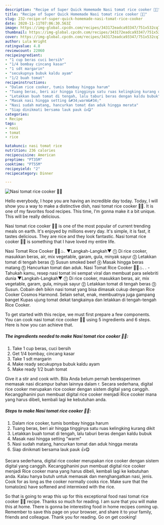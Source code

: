 ```yaml
---
description: "Recipe of Super Quick Homemade Nasi tomat rice cooker 🍅🍚"
title: "Recipe of Super Quick Homemade Nasi tomat rice cooker 🍅🍚"
slug: 232-recipe-of-super-quick-homemade-nasi-tomat-rice-cooker
date: 2020-11-11T07:06:30.563Z
image: https://img-global.cpcdn.com/recipes/343172eadca93347/751x532cq70/nasi-tomat-rice-cooker-🍅🍚-foto-resep-utama.jpg
thumbnail: https://img-global.cpcdn.com/recipes/343172eadca93347/751x532cq70/nasi-tomat-rice-cooker-🍅🍚-foto-resep-utama.jpg
cover: https://img-global.cpcdn.com/recipes/343172eadca93347/751x532cq70/nasi-tomat-rice-cooker-🍅🍚-foto-resep-utama.jpg
author: Lula Wright
ratingvalue: 4.8
reviewcount: 22060
recipeingredient:
- "1 cup beras cuci bersih"
- "1/4 bombay cincang kasar"
- "1 sdt margarin"
- "secukupnya bubuk kaldu ayam"
- "1/2 buah tomat"
recipeinstructions:
- "Dalam rice cooker, tumis bombay hingga harum"
- "Tuang beras, beri air hingga tingginya satu ruas kelingking kurang dikit"
- "Letakkan buah tomat di tengah, lalu taburi beras dengan kaldu bubuk"
- "Masak nasi hingga setting &#34;warm&#34;"
- "Nasi sudah matang, hancurkan tomat dan aduk hingga merata"
- "Siap dinikmati bersama lauk pauk 👍😋"
categories:
- Recipe
tags:
- nasi
- tomat
- rice

katakunci: nasi tomat rice 
nutrition: 236 calories
recipecuisine: American
preptime: "PT35M"
cooktime: "PT55M"
recipeyield: "2"
recipecategory: Dinner

---
```



![Nasi tomat rice cooker 🍅🍚](https://img-global.cpcdn.com/recipes/343172eadca93347/751x532cq70/nasi-tomat-rice-cooker-🍅🍚-foto-resep-utama.jpg)

Hello everybody, I hope you are having an incredible day today. Today, I will show you a way to make a distinctive dish, nasi tomat rice cooker 🍅🍚. It is one of my favorites food recipes. This time, I'm gonna make it a bit unique. This will be really delicious.

Nasi tomat rice cooker 🍅🍚 is one of the most popular of current trending meals on earth. It's enjoyed by millions every day. It's simple, it is fast, it tastes delicious. They are nice and they look fantastic. Nasi tomat rice cooker 🍅🍚 is something that I have loved my entire life.

Nasi Tomat Rice Cooker 🍚🍅♨. ▼Langkah-Langkah▼ ⓵ Di rice cooker, masukkan beras, air, mix vegetable, garam, gula, minyak sayur ⓶ Letakkan tomat di tengah beras ⓷ Susun smoked beef ⓸ Masak hingga beras matang ⓹ Hancurkan tomat dan aduk. Nasi Tomat Rice Cooker 🍚🍅♨. *. -* Tahukah kamu, resep nasi tomat ini sempat viral dan membuat para selebriti dunia ▼Langkah-Langkah▼ ⓵ Di rice cooker, masukkan beras, air, mix vegetable, garam, gula, minyak sayur ⓶ Letakkan tomat di tengah beras ⓷ Susun. Cobain deh bikin nasi tomat yang bisa dimasak cukup dengan Rice Cooker Cosmos Harmond. Selain sehat, enak, membuatnya juga gampang banget Kupas ujung tomat dekat tangkainya dan letakkan di tengah-tengah Rice Cooker.


To get started with this recipe, we must first prepare a few components. You can cook nasi tomat rice cooker 🍅🍚 using 5 ingredients and 6 steps. Here is how you can achieve that.

<!--inarticleads1-->

##### The ingredients needed to make Nasi tomat rice cooker 🍅🍚:

1. Take 1 cup beras, cuci bersih
1. Get 1/4 bombay, cincang kasar
1. Take 1 sdt margarin
1. Make ready secukupnya bubuk kaldu ayam
1. Make ready 1/2 buah tomat


Give it a stir and cook with. Bila Anda belum pernah bereksperimen memasak nasi dicampur bahan lainnya dalam r. Secara sederhana, digital rice cooker merupakan rice cooker dengan sistem digital yang canggih. Kecanggihanini pun membuat digital rice cooker menjadi Rice cooker mana yang harus dibeli, kembali lagi ke kebutuhan anda. 

<!--inarticleads2-->

##### Steps to make Nasi tomat rice cooker 🍅🍚:

1. Dalam rice cooker, tumis bombay hingga harum
1. Tuang beras, beri air hingga tingginya satu ruas kelingking kurang dikit
1. Letakkan buah tomat di tengah, lalu taburi beras dengan kaldu bubuk
1. Masak nasi hingga setting &#34;warm&#34;
1. Nasi sudah matang, hancurkan tomat dan aduk hingga merata
1. Siap dinikmati bersama lauk pauk 👍😋


Secara sederhana, digital rice cooker merupakan rice cooker dengan sistem digital yang canggih. Kecanggihanini pun membuat digital rice cooker menjadi Rice cooker mana yang harus dibeli, kembali lagi ke kebutuhan anda. Kalau hanya butuh untuk memasak dan menghangatkan nasi, jenis. Cook for as long as the cooker normally cooks rice. Make sure that the tomato(es) have softened and intermixed with the rice. 

So that is going to wrap this up for this exceptional food nasi tomat rice cooker 🍅🍚 recipe. Thanks so much for reading. I am sure that you will make this at home. There is gonna be interesting food in home recipes coming up. Remember to save this page on your browser, and share it to your family, friends and colleague. Thank you for reading. Go on get cooking!
